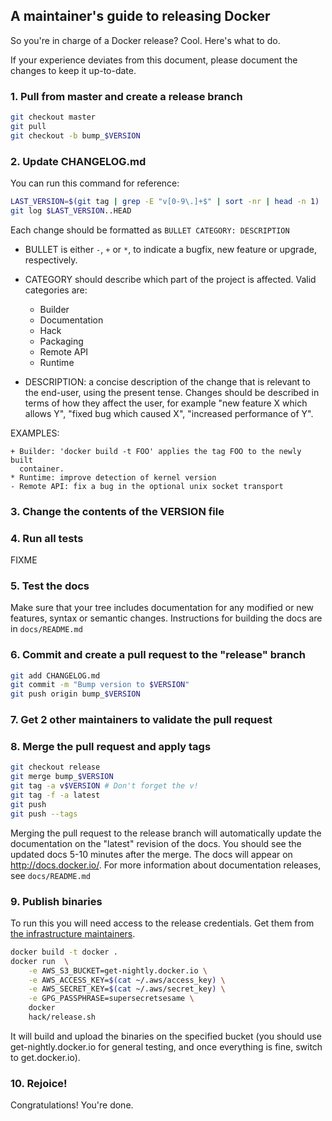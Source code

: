 ## A maintainer's guide to releasing Docker

So you're in charge of a Docker release? Cool. Here's what to do.

If your experience deviates from this document, please document the changes
to keep it up-to-date.


### 1. Pull from master and create a release branch

```bash
git checkout master
git pull
git checkout -b bump_$VERSION
```

### 2. Update CHANGELOG.md

You can run this command for reference:

```bash
LAST_VERSION=$(git tag | grep -E "v[0-9\.]+$" | sort -nr | head -n 1)
git log $LAST_VERSION..HEAD
```

Each change should be formatted as ```BULLET CATEGORY: DESCRIPTION```

* BULLET is either ```-```, ```+``` or ```*```, to indicate a bugfix,
  new feature or upgrade, respectively.

* CATEGORY should describe which part of the project is affected.
  Valid categories are:
  * Builder
  * Documentation
  * Hack
  * Packaging
  * Remote API
  * Runtime

* DESCRIPTION: a concise description of the change that is relevant to the 
  end-user, using the present tense. Changes should be described in terms 
  of how they affect the user, for example "new feature X which allows Y", 
  "fixed bug which caused X", "increased performance of Y".

EXAMPLES:

```
+ Builder: 'docker build -t FOO' applies the tag FOO to the newly built
  container.
* Runtime: improve detection of kernel version
- Remote API: fix a bug in the optional unix socket transport
```

### 3. Change the contents of the VERSION file

### 4. Run all tests

FIXME

### 5. Test the docs

Make sure that your tree includes documentation for any modified or
new features, syntax or semantic changes. Instructions for building
the docs are in ``docs/README.md``

### 6. Commit and create a pull request to the "release" branch

```bash
git add CHANGELOG.md
git commit -m "Bump version to $VERSION"
git push origin bump_$VERSION
```

### 7. Get 2 other maintainers to validate the pull request

### 8. Merge the pull request and apply tags

```bash
git checkout release
git merge bump_$VERSION
git tag -a v$VERSION # Don't forget the v!
git tag -f -a latest
git push
git push --tags
```

Merging the pull request to the release branch will automatically
update the documentation on the "latest" revision of the docs. You
should see the updated docs 5-10 minutes after the merge. The docs
will appear on http://docs.docker.io/. For more information about
documentation releases, see ``docs/README.md``

### 9. Publish binaries

To run this you will need access to the release credentials.
Get them from [the infrastructure maintainers](
https://github.com/dotcloud/docker/blob/master/hack/infrastructure/MAINTAINERS).

```bash
docker build -t docker .
docker run  \
	-e AWS_S3_BUCKET=get-nightly.docker.io \
	-e AWS_ACCESS_KEY=$(cat ~/.aws/access_key) \
	-e AWS_SECRET_KEY=$(cat ~/.aws/secret_key) \
	-e GPG_PASSPHRASE=supersecretsesame \
	docker
	hack/release.sh
```

It will build and upload the binaries on the specified bucket (you should
use get-nightly.docker.io for general testing, and once everything is fine,
switch to get.docker.io).


### 10. Rejoice!

Congratulations! You're done.
